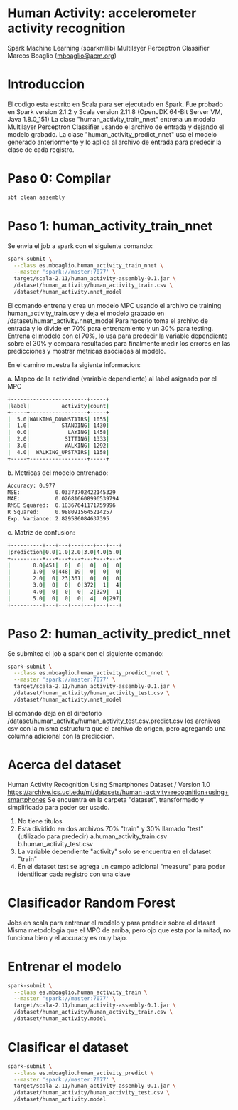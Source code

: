 # Human Activity: accelerometer activity recognition
Spark Machine Learning (sparkmllib)
Multilayer Perceptron Classifier
Marcos Boaglio (mboaglio@acm.org)

# Introduccion
El codigo esta escrito en Scala para ser ejecutado en Spark.
Fue probado en Spark version 2.1.2 y Scala version 2.11.8 (OpenJDK 64-Bit Server VM, Java 1.8.0_151)
La clase "human_activity_train_nnet" entrena un modelo Multilayer Perceptron Classifier usando el archivo de entrada
y dejando el modelo grabado. La clase "human_activity_predict_nnet" usa el modelo generado anteriormente y lo aplica al
archivo de entrada para predecir la clase de cada registro.


# Paso 0: Compilar
```bash
sbt clean assembly
```

# Paso 1: human_activity_train_nnet
Se envia el job a spark con el siguiente comando:

```bash
spark-submit \
  --class es.mboaglio.human_activity_train_nnet \
  --master 'spark://master:7077' \
  target/scala-2.11/human_activity-assembly-0.1.jar \
  /dataset/human_activity/human_activity_train.csv \
  /dataset/human_activity.nnet_model
```

El comando entrena y crea un modelo MPC usando el archivo de training human_activity_train.csv y deja el modelo
grabado en /dataset/human_activity.nnet_model
Para hacerlo toma el archivo de entrada y lo divide en 70% para entrenamiento y un 30% para testing.
Entrena el modelo con el 70%, lo usa para predecir la variable dependiente sobre el 30% y compara resultados
para finalmente medir los errores en las predicciones y mostrar metricas asociadas al modelo.

En el camino muestra la sigiente informacion:

a. Mapeo de la actividad (variable dependiente) al label asignado por el MPC

```bash
+-----+------------------+-----+
|label|          activity|count|
+-----+------------------+-----+
|  5.0|WALKING_DOWNSTAIRS| 1055|
|  1.0|          STANDING| 1430|
|  0.0|            LAYING| 1458|
|  2.0|           SITTING| 1333|
|  3.0|           WALKING| 1292|
|  4.0|  WALKING_UPSTAIRS| 1158|
+-----+------------------+-----+
```


b. Metricas del modelo entrenado:

```bash
Accuracy: 0.977
MSE:           0.03373702422145329
MAE:           0.026816608996539794
RMSE Squared:  0.18367641171759996
R Squared:     0.9880915645214257
Exp. Variance: 2.829586084637395
```


c. Matriz de confusion:
```bash
+----------+---+---+---+---+---+---+
|prediction|0.0|1.0|2.0|3.0|4.0|5.0|
+----------+---+---+---+---+---+---+
|       0.0|451|  0|  0|  0|  0|  0|
|       1.0|  0|448| 19|  0|  0|  0|
|       2.0|  0| 23|361|  0|  0|  0|
|       3.0|  0|  0|  0|372|  1|  4|
|       4.0|  0|  0|  0|  2|329|  1|
|       5.0|  0|  0|  0|  4|  0|297|
+----------+---+---+---+---+---+---+
```


# Paso 2: human_activity_predict_nnet
Se submitea el job a spark con el siguiente comando:

```bash
spark-submit \
  --class es.mboaglio.human_activity_predict_nnet \
  --master 'spark://master:7077' \
  target/scala-2.11/human_activity-assembly-0.1.jar \
  /dataset/human_activity/human_activity_test.csv \
  /dataset/human_activity.nnet_model
```

El comando deja en el directorio /dataset/human_activity/human_activity_test.csv.predict.csv los archivos csv con
la misma estructura que el archivo de origen, pero agregando una columna adicional con la prediccion.


# Acerca del dataset
Human Activity Recognition Using Smartphones Dataset / Version 1.0
https://archive.ics.uci.edu/ml/datasets/human+activity+recognition+using+smartphones
Se encuentra en la carpeta "dataset", transformado y simplificado para poder ser usado.
1. No tiene titulos
2. Esta dividido en dos archivos 70% "train" y 30% llamado "test" (utilizado para predecir)
    a.human_activity_train.csv
    b.human_activity_test.csv
3. La variable dependiente "activity" solo se encuentra en el dataset "train"
4. En el dataset test se agrega un campo adicional "measure" para poder identificar cada registro con una clave


# Clasificador Random Forest
 Jobs en scala para entrenar el modelo y para predecir sobre el dataset
 Misma metodologia que el MPC de arriba, pero ojo que esta por la mitad, no funciona bien y el accuracy es muy bajo.

# Entrenar el modelo
```bash
spark-submit \
  --class es.mboaglio.human_activity_train \
  --master 'spark://master:7077' \
  target/scala-2.11/human_activity-assembly-0.1.jar \
  /dataset/human_activity/human_activity_train.csv \
  /dataset/human_activity.model
```

# Clasificar el dataset
```bash
spark-submit \
  --class es.mboaglio.human_activity_predict \
  --master 'spark://master:7077' \
  target/scala-2.11/human_activity-assembly-0.1.jar \
  /dataset/human_activity/human_activity_test.csv \
  /dataset/human_activity.model
```

